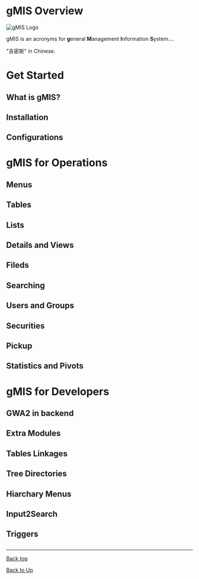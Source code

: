 
# gMIS Overview
![gMIS Logo](https://ufqi.com/dev/gmis/gmis-logo-201606.png)

gMIS is an acronyms for **g**eneral **M**anagement **I**nformation **S**ystem....

"吉密斯" in Chinese.

# Get Started
## What is gMIS?
## Installation
## Configurations
# gMIS for Operations
## Menus
## Tables
## Lists
## Details and Views
## Fileds
## Searching
## Users and Groups
## Securities
## Pickup
## Statistics and Pivots
# gMIS for Developers
## GWA2 in backend
## Extra Modules
## Tables Linkages
## Tree Directories
## Hiarchary Menus
## Input2Search
## Triggers
## 


---
[Back top](index)

[Back to Up](../index)


<!--stackedit_data:
eyJoaXN0b3J5IjpbLTMwMTk4MDE1OCwxMDU0MTU1MDEyLC04MT
M3NzcwMTMsNTM2MDIzNTAsLTIwMjk1NTIwNDgsLTQ1MjM1ODUx
NCwtMTYwMTI4ODQ0M119
-->